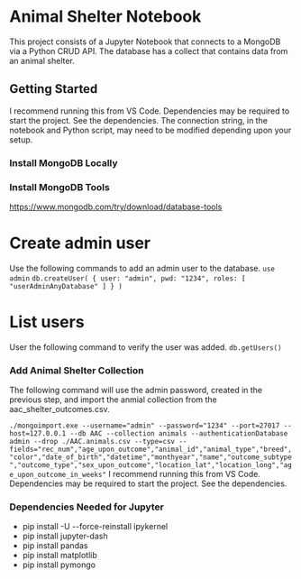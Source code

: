 # Animal Shelter Notebook
This project consists of a Jupyter Notebook that connects to a MongoDB via a Python CRUD API. The database has a collect that contains data from an animal shelter.

## Getting Started
I recommend running this from VS Code. Dependencies may be required to start the project. See the dependencies. The connection string, in the notebook and Python script, may need to be modified depending upon your setup.

### Install MongoDB Locally

### Install MongoDB Tools
https://www.mongodb.com/try/download/database-tools

# Create admin user
Use the following commands to add an admin user to the database.
`use admin`
`db.createUser( { user: "admin", pwd: "1234", roles: [ "userAdminAnyDatabase" ] } )`

# List users
User the following command to verify the user was added.
`db.getUsers()`

### Add Animal Shelter Collection
The following command will use the admin password, created in the previous step, and import the anmial collection from the aac_shelter_outcomes.csv.

`./mongoimport.exe --username="admin" --password="1234" --port=27017 --host=127.0.0.1 --db AAC --collection animals --authenticationDatabase admin --drop ./AAC.animals.csv --type=csv --fields="rec_num","age_upon_outcome","animal_id","animal_type","breed","color","date_of_birth","datetime","monthyear","name","outcome_subtype","outcome_type","sex_upon_outcome","location_lat","location_long","age_upon_outcome_in_weeks"`
I recommend running this from VS Code. Dependencies may be required to start the project. See the dependencies.

### Dependencies Needed for Jupyter

- pip install -U --force-reinstall ipykernel
- pip install jupyter-dash
- pip install pandas
- pip install matplotlib
- pip install pymongo